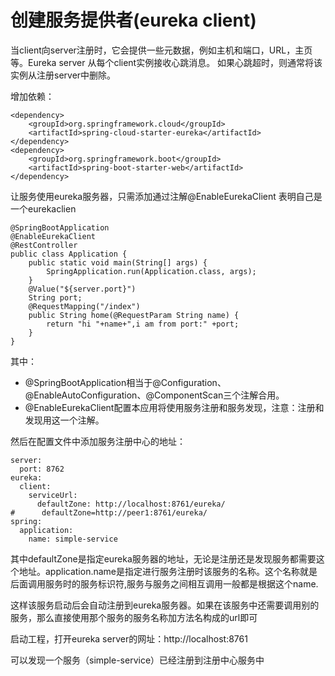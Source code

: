 # 创建服务提供者(eureka client)
当client向server注册时，它会提供一些元数据，例如主机和端口，URL，主页等。Eureka server 从每个client实例接收心跳消息。 如果心跳超时，则通常将该实例从注册server中删除。

增加依赖：

	<dependency>
		<groupId>org.springframework.cloud</groupId>
		<artifactId>spring-cloud-starter-eureka</artifactId>
	</dependency>
    <dependency>
        <groupId>org.springframework.boot</groupId>
        <artifactId>spring-boot-starter-web</artifactId>
    </dependency>
让服务使用eureka服务器，只需添加通过注解@EnableEurekaClient 表明自己是一个eurekaclien

	@SpringBootApplication
	@EnableEurekaClient
	@RestController
	public class Application {  
	    public static void main(String[] args) {
	        SpringApplication.run(Application.class, args);
	    }
	    @Value("${server.port}")
	    String port;
	    @RequestMapping("/index")
	    public String home(@RequestParam String name) {
	        return "hi "+name+",i am from port:" +port;
	    }
	}
其中：

- @SpringBootApplication相当于@Configuration、@EnableAutoConfiguration、@ComponentScan三个注解合用。
- @EnableEurekaClient配置本应用将使用服务注册和服务发现，注意：注册和发现用这一个注解。

然后在配置文件中添加服务注册中心的地址：
	
	server:
	  port: 8762
	eureka:
	  client:
	    serviceUrl:
	      defaultZone: http://localhost:8761/eureka/
	#      defaultZone=http://peer1:8761/eureka/
	spring:
	  application:
	    name: simple-service


其中defaultZone是指定eureka服务器的地址，无论是注册还是发现服务都需要这个地址。application.name是指定进行服务注册时该服务的名称。这个名称就是后面调用服务时的服务标识符,服务与服务之间相互调用一般都是根据这个name.

这样该服务启动后会自动注册到eureka服务器。如果在该服务中还需要调用别的服务，那么直接使用那个服务的服务名称加方法名构成的url即可

启动工程，打开eureka server的网址：http://localhost:8761 

可以发现一个服务（simple-service）已经注册到注册中心服务中